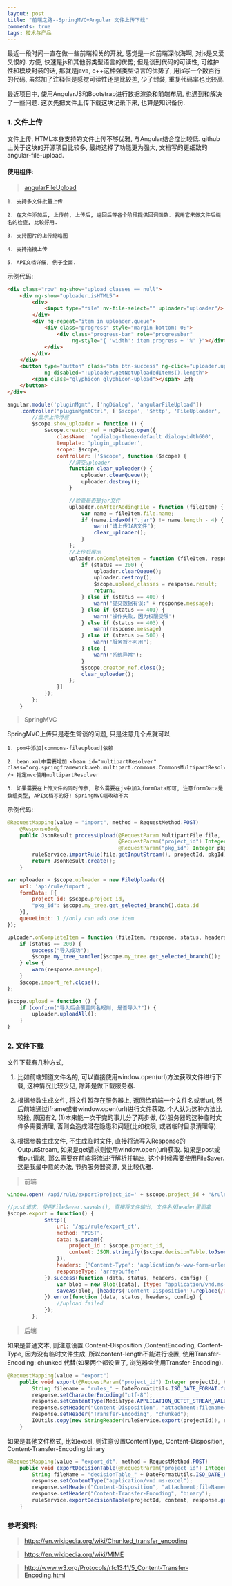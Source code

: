 ```yaml
---
layout: post
title: "前端之路--SpringMVC+Angular 文件上传下载"
comments: true
tags: 技术与产品
---
```


最近一段时间一直在做一些前端相关的开发, 感觉是一如前端深似海啊, 对js是又爱又恨的. 方便, 快速是js和其他弱类型语言的优势; 但是谈到代码的可读性, 可维护性和模块封装的话, 那就是java, c++这种强类型语言的优势了, 用js写一个数百行的代码, 虽然加了注释但是感觉可读性还是比较差, 少了封装, 重复代码率也比较高.

最近项目中, 使用AngularJS和Bootstrap进行数据渲染和前端布局, 也遇到和解决了一些问题. 这次先把文件上传下载这块记录下来, 也算是知识备份. 

### 1. 文件上传

文件上传, HTML本身支持的文件上传不够优雅, 与Angular结合度比较低. github上关于这块的开源项目比较多, 最终选择了功能更为强大, 文档写的更细致的angular-file-upload.

#### 使用组件:

> [angularFileUpload](https://github.com/nervgh/angular-file-upload)

	1. 支持多文件批量上传
	
	2. 在文件添加后, 上传前, 上传后, 返回后等各个阶段提供回调函数. 我用它来做文件后缀名的检查, 比较好用.
	
	3. 支持图片的上传缩略图
	
	4. 支持拖拽上传
	
	5. API文档详细, 例子全面.

示例代码:

```html
<div class="row" ng-show="upload_classes == null">
	<div ng-show="uploader.isHTML5">
		<div>
			<input type="file" nv-file-select="" uploader="uploader"/>
		</div>
		<div ng-repeat="item in uploader.queue">
			<div class="progress" style="margin-bottom: 0;">
				<div class="progress-bar" role="progressbar"
					 ng-style="{ 'width': item.progress + '%' }"></div>
			</div>
		</div>
	</div>
	<button type="button" class="btn btn-success" ng-click="uploader.uploadAll()"
			ng-disabled="!uploader.getNotUploadedItems().length">
		<span class="glyphicon glyphicon-upload"></span> 上传
	</button>
</div>
```

```javascript
angular.module('pluginMgmt', ['ngDialog', 'angularFileUpload'])
    .controller("pluginMgmtCtrl", ['$scope', '$http', 'FileUploader', 'ngDialog', function ($scope, $http, FileUploader, ngDialog) {
		//显示上传浮层
        $scope.show_uploader = function () {
            $scope.creator_ref = ngDialog.open({
                className: 'ngdialog-theme-default dialogwidth600',
                template: 'plugin_uploader',
                scope: $scope,
                controller: ['$scope', function ($scope) {
                    //清空uploader
                    function clear_uploader() {
                        uploader.clearQueue();
                        uploader.destroy();
                    }

                    //检查是否是jar文件
                    uploader.onAfterAddingFile = function (fileItem) {
                        var name = fileItem.file.name;
                        if (name.indexOf(".jar") != name.length - 4) {
                            warn("请上传JAR文件");
                            clear_uploader();
                        }
                    };
                    //上传后展示
                    uploader.onCompleteItem = function (fileItem, response, status, headers) {
                        if (status == 200) {
                            uploader.clearQueue();
                            uploader.destroy();
                            $scope.upload_classes = response.result;
                            return;
                        } else if (status == 400) {
                            warn("提交数据有误:" + response.message);
                        } else if (status == 401) {
                            warn("操作失败，因为权限受限")
                        } else if (status == 403) {
                            warn(response.message)
                        } else if (status >= 500) {
                            warn("服务暂不可用");
                        } else {
                            warn("系统异常");
                        }
                        $scope.creator_ref.close();
                        clear_uploader();
                    };
                }]
            });
        };
	}
```

> SpringMVC

SpringMVC上传只是老生常谈的问题, 只是注意几个点就可以

	1. pom中添加[commons-fileupload]依赖
	
	2. bean.xml中需要增加 <bean id="multipartResolver" class="org.springframework.web.multipart.commons.CommonsMultipartResolver" /> 指定mvc使用multipartResolver
	
	3. 如果需要在上传文件的同时传参, 那么需要在js中加入formData即可, 注意formData是数组类型, API文档写的好! SpringMVC端改动不大

示例代码:

```java
@RequestMapping(value = "import", method = RequestMethod.POST)
    @ResponseBody
    public JsonResult processUpload(@RequestParam MultipartFile file,
                                    @RequestParam("project_id") Integer projectId,
                                    @RequestParam("pkg_id") Integer pkgId) throws Exception {
        ruleService.importRule(file.getInputStream(), projectId, pkgId);
        return JsonResult.create();
    }
```

```javascript
var uploader = $scope.uploader = new FileUploader({
	url: 'api/rule/import',
	formData: [{
		project_id: $scope.project_id,
		"pkg_id": $scope.my_tree.get_selected_branch().data.id
	}],
	queueLimit: 1 //only can add one item
});

uploader.onCompleteItem = function (fileItem, response, status, headers) {
	if (status == 200) {
		success("导入成功");
		$scope.my_tree_handler($scope.my_tree.get_selected_branch());
	} else {
		warn(response.message);
	}
	$scope.import_ref.close();
};

$scope.upload = function () {
	if (confirm("导入后会覆盖同名规则, 是否导入?")) {
		uploader.uploadAll();
	}
}
```

### 2. 文件下载

文件下载有几种方式, 

1. 比如前端知道文件名的, 可以直接使用window.open(url)方法获取文件进行下载, 这种情况比较少见, 除非是做下载服务器.

2. 根据参数生成文件, 将文件暂存在服务器上, 返回给前端一个文件名或者url, 然后前端通过iframe或者window.open(url)进行文件获取. 个人认为这种方法比较挫, 原因有2, (1)本来能一次干完的事儿分了两步做, (2)服务器的这种临时文件多需要清理, 否则会造成潜在隐患和问题(比如权限, 或者临时目录清理等).

3. 根据参数生成文件, 不生成临时文件, 直接将流写入Response的OutputStream, 如果是get请求则使用window.open(url)获取. 如果是post或者put请求, 那么需要在前端将流进行解析并输出, 这个时候需要使用[FileSaver](https://github.com/eligrey/FileSaver.js). 这是我最中意的办法, 节约服务器资源, 又比较优雅.

> 前端

```javascript
window.open('/api/rule/export?project_id=' + $scope.project_id + "&rule_names=" + $scope.rule_names);//get 请求

//post请求, 使用FileSaver.saveAs(), 直接将文件输出, 文件名从header里面拿
$scope.export = function() {
            $http({
                url: '/api/rule/export_dt',
                method: "POST",
                data: $.param({
                    project_id : $scope.project_id,
                    content: JSON.stringify($scope.decisionTable.toJson())
                }),
                headers: {'Content-Type': 'application/x-www-form-urlencoded'},
                responseType: 'arraybuffer'
            }).success(function (data, status, headers, config) {
                var blob = new Blob([data], {type: "application/vnd.ms-excel"});
                saveAs(blob, [headers('Content-Disposition').replace(/attachment;fileName=/,"")]);
            }).error(function (data, status, headers, config) {
                //upload failed
            });
        };
```

> 后端

如果是普通文本, 则注意设置 Content-Disposition ,ContentEncoding, Content-Type, 因为没有临时文件生成, 所以content-length不能进行设置, 使用Transfer-Encoding: chunked 代替(如果两个都设置了, 浏览器会使用Transfer-Encoding). 

```java
@RequestMapping(value = "export")
    public void export(@RequestParam("project_id") Integer projectId, HttpServletResponse response) throws IOException {
        String filename = "rules_" + DateFormatUtils.ISO_DATE_FORMAT.format(new Date()) + ".txt";
        response.setCharacterEncoding("utf-8");
        response.setContentType(MediaType.APPLICATION_OCTET_STREAM_VALUE);
        response.setHeader("Content-Disposition", "attachment;filename=" + filename);
        response.setHeader("Transfer-Encoding", "chunked");
        IOUtils.copy(new StringReader(ruleService.export(projectId)), response.getOutputStream(), "utf-8");
    }
```

如果是其他文件格式, 比如excel, 则注意设置ContentType, Content-Disposition, Content-Transfer-Encoding:binary

```java
@RequestMapping(value = "export_dt", method = RequestMethod.POST)
    public void exportDecisionTable(@RequestParam("project_id") Integer projectId, @RequestParam("content") String content, HttpServletResponse response) throws IOException {
        String fileName = "decisionTable_" + DateFormatUtils.ISO_DATE_FORMAT.format(new Date()) + ".xls";
        response.setContentType("application/vnd.ms-excel");
        response.setHeader("Content-Disposition", "attachment;fileName=" + fileName);
        response.setHeader("Content-Transfer-Encoding", "binary");
        ruleService.exportDecisionTable(projectId, content, response.getOutputStream());
    }
```

### 参考资料:

> https://en.wikipedia.org/wiki/Chunked_transfer_encoding

> https://en.wikipedia.org/wiki/MIME

> http://www.w3.org/Protocols/rfc1341/5_Content-Transfer-Encoding.html

